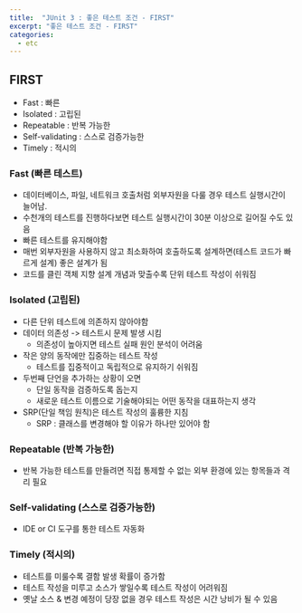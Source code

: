 ```yaml
---
title:  "JUnit 3 : 좋은 테스트 조건 - FIRST"
excerpt: "좋은 테스트 조건 - FIRST"
categories:
  - etc
---
```

## FIRST
+ Fast : 빠른
+ Isolated : 고립된
+ Repeatable : 반복 가능한
+ Self-validating : 스스로 검증가능한
+ Timely : 적시의

### Fast (빠른 테스트)
+ 데이터베이스, 파일, 네트워크 호출처럼 외부자원을 다룰 경우 테스트 실행시간이 늘어남.
+ 수천개의 테스트를 진행하다보면 테스트 실행시간이 30분 이상으로 길어질 수도 있음
+ 빠른 테스트를 유지해야함
+ 매번 외부자원을 사용하지 않고 최소화하여 호출하도록 설계하면(테스트 코드가 빠르게 설계) 좋은 설계가 됨
+ 코드를 클린 객체 지향 설계 개념과 맞출수록 단위 테스트 작성이 쉬워짐

### Isolated (고립된)
+ 다른 단위 테스트에 의존하지 않아야함
+ 데이터 의존성 -> 테스트시 문제 발생 시킴
  + 의존성이 높아지면 테스트 실패 원인 분석이 어려움
+ 작은 양의 동작에만 집중하는 테스트 작성
  + 테스트를 집중적이고 독립적으로 유지하기 쉬워짐
+ 두번째 단언을 추가하는 상황이 오면 
  + 단일 동작을 검증하도록 돕는지
  + 새로운 테스트 이름으로 기술해야되는 어떤 동작을 대표하는지 생각
+ SRP(단일 책임 원칙)은 테스트 작성의 훌륭한 지침
  + SRP : 클래스를 변경해야 할 이유가 하나만 있어야 함

### Repeatable (반복 가능한)
+ 반복 가능한 테스트를 만들려면 직접 통제할 수 없는 외부 환경에 있는 항목들과 격리 필요

### Self-validating (스스로 검증가능한)
+ IDE or CI 도구를 통한 테스트 자동화

### Timely (적시의)
+ 테스트를 미룰수록 결함 발생 확률이 증가함
+ 테스트 작성을 미루고 소스가 쌓일수록 테스트 작성이 어려워짐
+ 옛날 소스 & 변경 예정이 당장 없을 경우 테스트 작성은 시간 낭비가 될 수 있음

